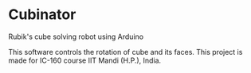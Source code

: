 # Cubinator
Rubik's cube solving robot using Arduino

This software controls the rotation of cube and its faces. This project is made for IC-160 course IIT Mandi (H.P.), India.
